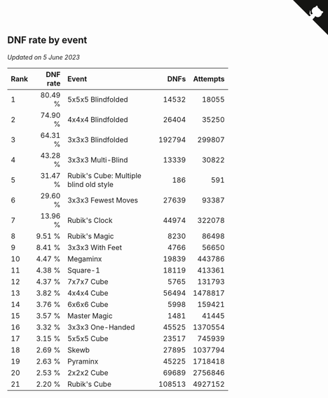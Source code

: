 ## DNF rate by event

*Updated on  5 June 2023*

| Rank | DNF rate | Event | DNFs | Attempts |
| :--- | ---: | :--- | ---: | ---: |
| 1 | 80.49 % | 5x5x5 Blindfolded | 14532 | 18055 |
| 2 | 74.90 % | 4x4x4 Blindfolded | 26404 | 35250 |
| 3 | 64.31 % | 3x3x3 Blindfolded | 192794 | 299807 |
| 4 | 43.28 % | 3x3x3 Multi-Blind | 13339 | 30822 |
| 5 | 31.47 % | Rubik's Cube: Multiple blind old style | 186 | 591 |
| 6 | 29.60 % | 3x3x3 Fewest Moves | 27639 | 93387 |
| 7 | 13.96 % | Rubik's Clock | 44974 | 322078 |
| 8 | 9.51 % | Rubik's Magic | 8230 | 86498 |
| 9 | 8.41 % | 3x3x3 With Feet | 4766 | 56650 |
| 10 | 4.47 % | Megaminx | 19839 | 443786 |
| 11 | 4.38 % | Square-1 | 18119 | 413361 |
| 12 | 4.37 % | 7x7x7 Cube | 5765 | 131793 |
| 13 | 3.82 % | 4x4x4 Cube | 56494 | 1478817 |
| 14 | 3.76 % | 6x6x6 Cube | 5998 | 159421 |
| 15 | 3.57 % | Master Magic | 1481 | 41445 |
| 16 | 3.32 % | 3x3x3 One-Handed | 45525 | 1370554 |
| 17 | 3.15 % | 5x5x5 Cube | 23517 | 745939 |
| 18 | 2.69 % | Skewb | 27895 | 1037794 |
| 19 | 2.63 % | Pyraminx | 45225 | 1718418 |
| 20 | 2.53 % | 2x2x2 Cube | 69689 | 2756846 |
| 21 | 2.20 % | Rubik's Cube | 108513 | 4927152 |


<a href="https://github.com/JustinTimeCuber/wca_statistics" class="github-corner" aria-label="View source on Github"><svg width="80" height="80" viewBox="0 0 250 250" style="fill:#151513; color:#fff; position: absolute; top: 0; border: 0; right: 0;" aria-hidden="true"><path d="M0,0 L115,115 L130,115 L142,142 L250,250 L250,0 Z"></path><path d="M128.3,109.0 C113.8,99.7 119.0,89.6 119.0,89.6 C122.0,82.7 120.5,78.6 120.5,78.6 C119.2,72.0 123.4,76.3 123.4,76.3 C127.3,80.9 125.5,87.3 125.5,87.3 C122.9,97.6 130.6,101.9 134.4,103.2" fill="currentColor" style="transform-origin: 130px 106px;" class="octo-arm"></path><path d="M115.0,115.0 C114.9,115.1 118.7,116.5 119.8,115.4 L133.7,101.6 C136.9,99.2 139.9,98.4 142.2,98.6 C133.8,88.0 127.5,74.4 143.8,58.0 C148.5,53.4 154.0,51.2 159.7,51.0 C160.3,49.4 163.2,43.6 171.4,40.1 C171.4,40.1 176.1,42.5 178.8,56.2 C183.1,58.6 187.2,61.8 190.9,65.4 C194.5,69.0 197.7,73.2 200.1,77.6 C213.8,80.2 216.3,84.9 216.3,84.9 C212.7,93.1 206.9,96.0 205.4,96.6 C205.1,102.4 203.0,107.8 198.3,112.5 C181.9,128.9 168.3,122.5 157.7,114.1 C157.9,116.9 156.7,120.9 152.7,124.9 L141.0,136.5 C139.8,137.7 141.6,141.9 141.8,141.8 Z" fill="currentColor" class="octo-body"></path></svg></a><style>.github-corner:hover .octo-arm{animation:octocat-wave 560ms ease-in-out}@keyframes octocat-wave{0%,100%{transform:rotate(0)}20%,60%{transform:rotate(-25deg)}40%,80%{transform:rotate(10deg)}}@media (max-width:500px){.github-corner:hover .octo-arm{animation:none}.github-corner .octo-arm{animation:octocat-wave 560ms ease-in-out}}</style>
